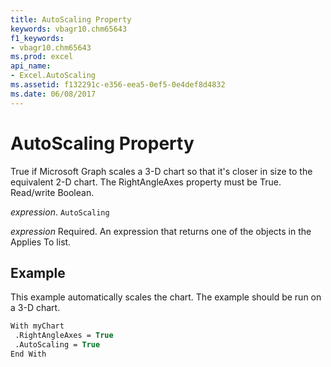 ```yaml
---
title: AutoScaling Property
keywords: vbagr10.chm65643
f1_keywords:
- vbagr10.chm65643
ms.prod: excel
api_name:
- Excel.AutoScaling
ms.assetid: f132291c-e356-eea5-0ef5-0e4def8d4832
ms.date: 06/08/2017
---
```



# AutoScaling Property

True if Microsoft Graph scales a 3-D chart so that it's closer in size to the equivalent 2-D chart. The RightAngleAxes property must be True. Read/write Boolean.

 _expression_. `AutoScaling`

 _expression_ Required. An expression that returns one of the objects in the Applies To list.


## Example

This example automatically scales the chart. The example should be run on a 3-D chart.


```vb
With myChart 
 .RightAngleAxes = True 
 .AutoScaling = True 
End With
```


